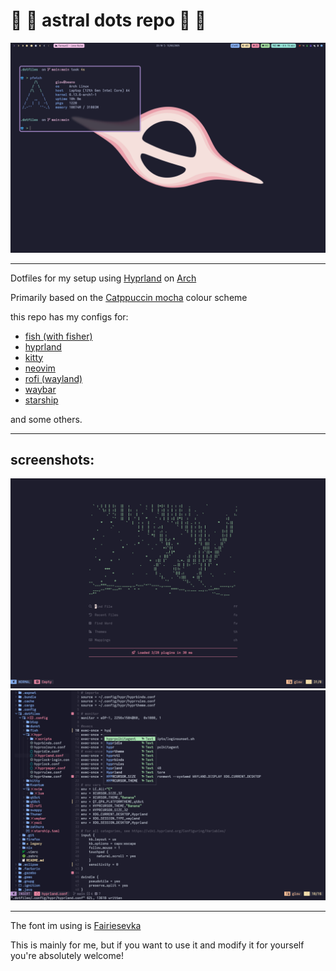 # 🌙 🪼 astral dots repo 🪼 🌙

![desktop screenshot](./assets/desktop.png)

---

Dotfiles for my setup using [Hyprland](https://hyprland.org/) on [Arch](https://archlinux.org/)

Primarily based on the [Catppuccin mocha](https://catppuccin.com/) colour scheme

this repo has my configs for:
- [fish (with fisher)](https://fishshell.com/)
- [hyprland](https://hyprland.org/)
- [kitty](https://sw.kovidgoyal.net/kitty/)
- [neovim](https://neovim.io/)
- [rofi (wayland)](https://github.com/davatorium/rofi)
- [waybar](https://github.com/Alexays/Waybar)
- [starship](https://starship.rs/)

and some others.

---

## screenshots:
![nvim screenshot 1](./assets/nvim-1.png)
![nvim screenshot 2](./assets/nvim-2.png)

---

The font im using is [Fairiesevka](https://github.com/punkfairie/Fairiesevka)

This is mainly for me, but if you want to use it and modify it for yourself you're absolutely welcome!
